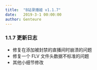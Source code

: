 ```yaml
---
title:  "B站录播姬 v1.1.7"
date:   2019-3-1 00:00:00
author: Genteure
---
```


### 1.1.7 更新日志

- 修复在添加被封禁的直播间时崩溃的问题
- 修复一个 FLV 文件头数据不标准的问题
- 其他小细节修改
